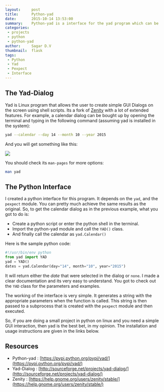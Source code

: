 ```yaml
---
layout:     post
title:      Python-yad
date:       2015-10-14 13:53:00
summary:    Python-yad is a interface for the yad program which can be used to create simple dialogs on the screen.
categories:
 - projects
 - python
 - python-yad
author:     Sagar D.V
thumbnail:  flask
tags:
 - Python
 - Yad
 - Pexpect
 - Interface
---
```


## The Yad-Dialog

Yad is Linux program that allows the user to create simple GUI Dialogs on the screen using shell scripts. Its a fork of [Zenity](https://help.gnome.org/users/zenity/stable/) with a lot of extended features. For example, a calendar dialog can be bought up by opening the terminal and typing in the following command (assuming yad is installed in the system):

```bash
yad --calendar --day 14 --month 10 --year 2015
```

And you will get something like this:

<img style="margin:auto;display:block" src="{{ site.baseurl }}/lib/media/yad-calendar.png" height="auto"/>

You should check its `man-pages` for more options:

```bash
man yad
```

## The Python Interface

I created a python interface for this program. It depends on the `yad`, and the `pexpect` module. You can pretty much achieve the same results as the original. So, to get the calendar dialog as in the previous example, what you got to do is:

- Create a python script or enter the python shell in the terminal.
- Import the python-yad module and call the `YAD()` class.
- And finally call the calendar as `yad.Calendar()`

Here is the sample python code:

```python
#!/usr/bin/env python
from yad import YAD
yad = YAD()
dates = yad.Calendar(day="14", month="10", year="2015")
```

It will return either the *date* that were selected in the dialog or `none`. I made a clear documentation and its very easy to understand. You got to check out the `YAD` class for the parameters and examples.

The working of the interface is very simple. It generates a string with the appropriate parameters when the function is called. This string is then passed to a subprocess that is created with the `pexpect` module and then executed.

So, if you are doing a small project in python on linux and you need a simple GUI interaction, then yad is the best bet, in my opinion. The installation and usage instructions are given in the links below.

## Resources

- Python-yad : [https://pypi.python.org/pypi/yad/](https://pypi.python.org/pypi/yad/)
- Yad-Dialog : [http://sourceforge.net/projects/yad-dialog/](http://sourceforge.net/projects/yad-dialog/)
- Zenity : [https://help.gnome.org/users/zenity/stable/](https://help.gnome.org/users/zenity/stable/)
